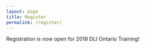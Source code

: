```yaml
---
layout: page
title: Register
permalink: /register/
---
```


Registration is now open for 2019 DLI Ontario Training!
